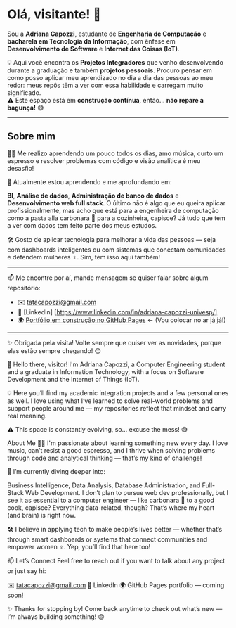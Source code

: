 # Olá, visitante! 👋

Sou a **Adriana Capozzi**, estudante de **Engenharia de Computação** e **bacharela em Tecnologia da Informação**, com ênfase em **Desenvolvimento de Software** e **Internet das Coisas (IoT)**.

💡 Aqui você encontra os **Projetos Integradores** que venho desenvolvendo durante a graduação e também **projetos pessoais**. Procuro pensar em como posso aplicar meu aprendizado no dia a dia das pessoas ao meu redor: meus repôs têm a ver com essa habilidade e carregam muito significado.  
⚠️ Este espaço está em **construção contínua**, então... **não repare a bagunça!** 😅

---

## Sobre mim

👩‍💻  Me realizo aprendendo um pouco todos os dias, amo música, curto um espresso e resolver problemas com código e visão analítica é meu desasfio!

🌱 Atualmente estou aprendendo e me aprofundando em:

**BI**, 
**Análise de dados**, 
**Administração de banco de dados** e
**Desenvolvimento web full stack**. O último não é algo que eu queira aplicar profissionalmente, mas acho que está para a engenheira de computação como a pasta alla carbonara 🍝 para a cozinheira, capisce? Já tudo que tem a ver com dados tem feito parte dos meus estudos.

🛠️ Gosto de aplicar tecnologia para melhorar a vida das pessoas — seja com dashboards inteligentes ou com sistemas que conectam comunidades e defendem mulheres ♀️. Sim, tem isso aqui também!

---

📫 Me encontre por aí, mande mensagem se quiser falar sobre algum repositório:

- ✉️ tatacapozzi@gmail.com  
- 💼 [LinkedIn] [https://www.linkedin.com/in/adriana-capozzi-univesp/] 
- 🌍 [Portfólio em construção no GitHub Pages](https:///) ← (Vou colocar no ar já já!)

---

✨ Obrigada pela visita! Volte sempre que quiser ver as novidades, porque elas estão sempre chegando! 😊 


👋 Hello there, visitor!
I'm Adriana Capozzi, a Computer Engineering student and a graduate in Information Technology, with a focus on Software Development and the Internet of Things (IoT).

💡 Here you’ll find my academic integration projects and a few personal ones as well. I love using what I’ve learned to solve real-world problems and support people around me — my repositories reflect that mindset and carry real meaning.

⚠️ This space is constantly evolving, so... excuse the mess! 😅

About Me
👩‍💻 I'm passionate about learning something new every day. I love music, can’t resist a good espresso, and I thrive when solving problems through code and analytical thinking — that’s my kind of challenge!

🌱 I’m currently diving deeper into:

Business Intelligence, Data Analysis, Database Administration, and Full-Stack Web Development.
I don’t plan to pursue web dev professionally, but I see it as essential to a computer engineer — like carbonara 🍝 to a good cook, capisce?
Everything data-related, though? That’s where my heart (and brain) is right now.

🛠️ I believe in applying tech to make people’s lives better — whether that’s through smart dashboards or systems that connect communities and empower women ♀️. Yep, you’ll find that here too!

📫 Let’s Connect
Feel free to reach out if you want to talk about any project or just say hi:

✉️ tatacapozzi@gmail.com
💼 LinkedIn
🌍 GitHub Pages portfolio — coming soon!

✨ Thanks for stopping by! Come back anytime to check out what’s new — I’m always building something! 😊
